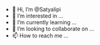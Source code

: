 - 👋 Hi, I’m @Satyalipi
- 👀 I’m interested in ...
- 🌱 I’m currently learning ...
- 💞️ I’m looking to collaborate on ...
- 📫 How to reach me ...

<!---
Satyalipi/Satyalipi is a ✨ special ✨ repository because its `README.md` (this file) appears on your GitHub profile.
You can click the Preview link to take a look at your changes.
--->
